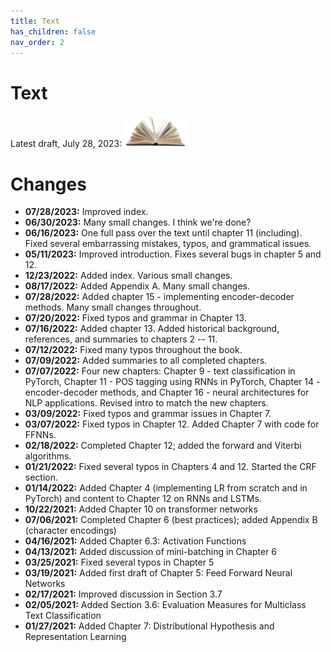 ```yaml
---
title: Text
has_children: false
nav_order: 2
---
```


# Text

Latest draft, July 28, 2023: [<img src="images/book-img.png" width="100">](book/gentlenlp-book-07282023.pdf)

# Changes

* **07/28/2023:** Improved index.
* **06/30/2023:** Many small changes. I think we're done?
* **06/16/2023:** One full pass over the text until chapter 11 (including). Fixed several embarrassing mistakes, typos, and grammatical issues. 
* **05/11/2023:** Improved introduction. Fixes several bugs in chapter 5 and 12.
* **12/23/2022:** Added index. Various small changes.
* **08/17/2022:** Added Appendix A. Many small changes.
* **07/28/2022:** Added chapter 15 - implementing encoder-decoder methods. Many small changes throughout.
* **07/20/2022:** Fixed typos and grammar in Chapter 13.
* **07/16/2022:** Added chapter 13. Added historical background, references, and summaries to chapters 2 -- 11.
* **07/12/2022:** Fixed many typos throughout the book.
* **07/09/2022:** Added summaries to all completed chapters.
* **07/07/2022:** Four new chapters: Chapter 9 - text classification in PyTorch, Chapter 11 - POS tagging using RNNs in PyTorch, Chapter 14 - encoder-decoder methods, and Chapter 16 - neural architectures for NLP applications. Revised intro to match the new chapters.
* **03/09/2022:** Fixed typos and grammar issues in Chapter 7.
* **03/07/2022:** Fixed typos in Chapter 12. Added Chapter 7 with code for FFNNs.
* **02/18/2022:** Completed Chapter 12; added the forward and Viterbi algorithms.
* **01/21/2022:** Fixed several typos in Chapters 4 and 12. Started the CRF section.
* **01/14/2022:** Added Chapter 4 (implementing LR from scratch and in PyTorch) and content to Chapter 12 on RNNs and LSTMs.
* **10/22/2021:** Added Chapter 10 on transformer networks
* **07/06/2021:** Completed Chapter 6 (best practices); added Appendix B (character encodings)
* **04/16/2021:** Added Chapter 6.3: Activation Functions
* **04/13/2021:** Added discussion of mini-batching in Chapter 6
* **03/25/2021:** Fixed several typos in Chapter 5
* **03/19/2021:** Added first draft of Chapter 5: Feed Forward Neural Networks
* **02/17/2021:** Improved discussion in Section 3.7
* **02/05/2021:** Added Section 3.6: Evaluation Measures for Multiclass Text Classification
* **01/27/2021:** Added Chapter 7: Distributional Hypothesis and Representation Learning

